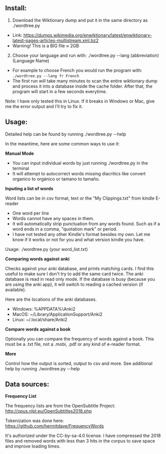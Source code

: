 

## Install:
 1. Download the Wiktionary dump and put it in the same directory as ./wordtree.py
   - Link: https://dumps.wikimedia.org/enwiktionary/latest/enwiktionary-latest-pages-articles-multistream.xml.bz2
   - Warning! This is a BIG file ≈ 2GB
 2. Choose your language and run with: ./wordtree.py --lang (abbreviation) (Language Name)
   - For example to choose French you would run the program with: `./wordtree.py --lang fr French`
   - The first run will take many minutes to scan the entire wiktionary dump and process it into a database inside the cache folder. After that, the program will start in a few seconds everytime.

Note: I have only tested this in Linux. If it breaks in Windows or Mac, give me the error output and I'll try to fix it.


## Usage:

Detailed help can be found by running ./wordtree.py --help

In the meantime, here are some common ways to use it:


**Manual Mode**

 * You can input individual words by just running ./wordtree.py in the terminal
 * It will attempt to autocorrect words missing diacritics like convert organico to orgánico or tamano to tamaño.


**Inputing a list of words**

 Word lists can be in csv format, text or the "My Clippings.txt" from kindle E-reader
 * One word per line
 * Words cannot have any spaces in them.
 * It will automatically strip punctuation from any words found. Such as if a word ends in a comma, "quotation mark" or period.
 * I have not tested any other Kindle's format besides my own. Let me know if it works or not for you and what version kindle you have.

 Usage: ./wordtree.py (your word_list.txt)


**Comparing words against anki**

Checks against your anki database, and prints matching cards. I find this useful to make sure I don't try to add the same card twice. The anki database is read in read only mode. If the database is busy (because you are using the anki app), it will switch to reading a cached version (if available).

Here are the locations of the anki databases.

 * Windows: %APPDATA%\Anki2
 * MacOS: ~/Library/ApplicationSupport/Anki2
 * Linux: ~/.local/share/Anki2

**Compare words against a book**

 Optionally you can compare the frequency of words against a book. This must be a .txt file, not a .mobi, .pdf or any kind of e-reader format.


**More**

 Control how the output is sorted, output to csv and more. See additional help by running ./wordtree.py --help



## Data sources:

 **Frequency List**

 The frequency lists are from the OpenSubtitle Project: http://opus.nlpl.eu/OpenSubtitles2018.php

 Tokenization was done here: https://github.com/hermitdave/FrequencyWords

 It's authorized under the CC-by-sa-4.0 license. I have compressed the 2018 files and removed words with less than 3 hits in the corpus to save space and improve loading times.
